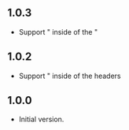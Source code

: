 ## 1.0.3

- Support \" inside of the "

## 1.0.2

- Support \" inside of the headers

## 1.0.0

- Initial version.
